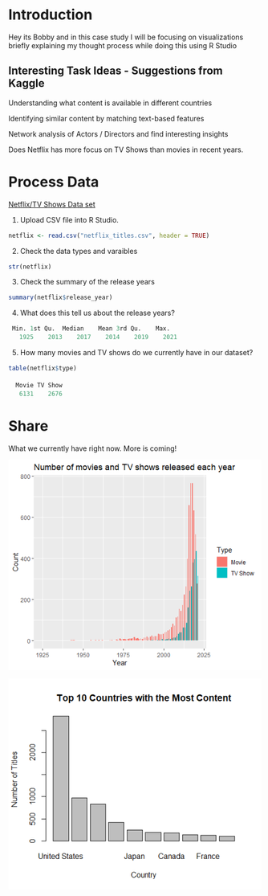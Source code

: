 # Introduction
Hey its Bobby and in this case study I will be focusing on visualizations briefly explaining my thought process while doing this using R Studio

## Interesting Task Ideas - Suggestions from Kaggle

Understanding what content is available in different countries

Identifying similar content by matching text-based features

Network analysis of Actors / Directors and find interesting insights

Does Netflix has more focus on TV Shows than movies in recent years.


# Process Data
[Netflix/TV Shows Data set](https://www.kaggle.com/datasets/shivamb/netflix-shows) 

1. Upload CSV file into R Studio.
```r
netflix <- read.csv("netflix_titles.csv", header = TRUE)
```

2. Check the data types and varaibles
```r
str(netflix)
```

3. Check the summary of the release years
```r
summary(netflix$release_year)
```

4. What does this tell us about the release years?
```r
 Min. 1st Qu.  Median    Mean 3rd Qu.    Max. 
   1925    2013    2017    2014    2019    2021 
```

5. How many movies and TV shows do we currently have in our dataset?
```r
table(netflix$type)

  Movie TV Show 
   6131    2676 
```

# Share

What we currently have right now. More is coming!

![alt text](https://github.com/databubs/Netflix-Movies-and-TV-Shows/blob/main/Release_Year.png)

![alt text](https://github.com/databubs/Netflix-Movies-and-TV-Shows/blob/main/TopCountries.png)
